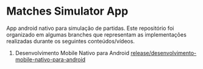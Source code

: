 # Matches Simulator App
App android nativo para simulação de partidas. Este repositório foi organizado em algumas branches que representam as implementações realizadas durante os seguintes conteúdos/vídeos.


1. Desenvolvimento Mobile Nativo para Android
      [release/desenvolvimento-mobile-nativo-para-android](https://github.com/NeemiasLacerdaLeal/matches-simulator-app/tree/release/desenvolvimento-mobile-nativo-para-android)
